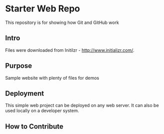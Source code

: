 # Starter Web Repo

This repository is for showing how Git and GitHub work

## Intro
Files were downloaded from Initilzr - http://www.initializr.com/.

## Purpose
Sample website with plenty of files for demos

## Deployment
This simple web project can be deployed on any web server.  It can also be used locally on a developer system.

## How to Contribute
